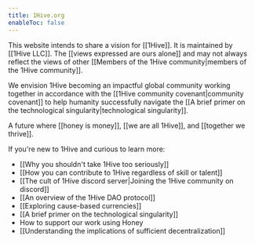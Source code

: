 ```yaml
---
title: 1Hive.org
enableToc: false
---
```


This website intends to share a vision for [[1Hive]]. It is maintained by [[1Hive LLC]]. The [[views expressed are ours alone]] and may not always reflect the views of other [[Members of the 1Hive community|members of the 1Hive community]]. 

We envision 1Hive becoming an impactful global community working together in accordance with the [[1Hive community covenant|community covenant]] to help humanity successfully navigate the [[A brief primer on the technological singularity|technological singularity]]. 

A future where [[honey is money]], [[we are all 1Hive]], and [[together we thrive]]. 

If you're new to 1Hive and curious to learn more:
* [[Why you shouldn't take 1Hive too seriously]]
* [[How you can contribute to 1Hive regardless of skill or talent]]
* [[The cult of 1Hive discord server|Joining the 1Hive community on discord]]
* [[An overview of the 1Hive DAO protocol]]
* [[Exploring cause-based currencies]]
* [[A brief primer on the technological singularity]]
* How to support our work using Honey
* [[Understanding the implications of sufficient decentralization]]

